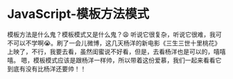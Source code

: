 # JavaScript-模板方法模式

模板方法是什么鬼？模板模式又是什么鬼？😩 听说它很复杂，听说它很难，我可不可以不学啊😭。刷了一会儿微博，这几天杨洋的新电影《三生三世十里桃花》上映了，不行，我要去看，虽然闺蜜说不好看，但是，去看杨洋也是可以的，嘻嘻嘻。 嗯，模板模式应该是跟杨洋一样帅，所以带着这份爱慕，我们一起来看看它到底有没有比杨洋还要帅！！


